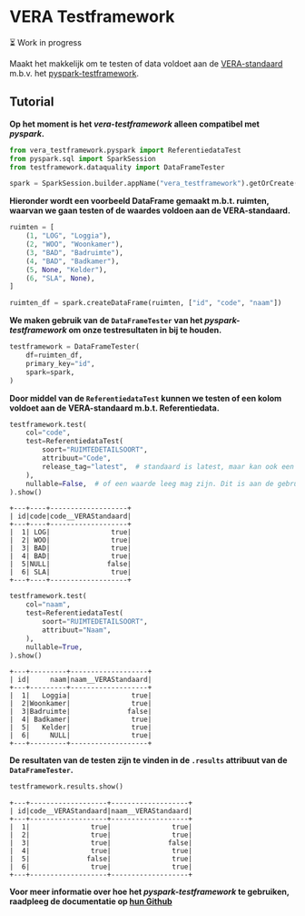 # VERA Testframework

⏳ Work in progress

Maakt het makkelijk om te testen of data voldoet aan de [VERA-standaard](https://github.com/Aedes-datastandaarden/vera-referentiedata) m.b.v. het [pyspark-testframework](https://github.com/woonstadrotterdam/pyspark-testframework).

## Tutorial

**Op het moment is het _vera-testframework_ alleen compatibel met _pyspark_.**

```python
from vera_testframework.pyspark import ReferentiedataTest
from pyspark.sql import SparkSession
from testframework.dataquality import DataFrameTester
```

```python
spark = SparkSession.builder.appName("vera_testframework").getOrCreate()
```

**Hieronder wordt een voorbeeld DataFrame gemaakt m.b.t. ruimten, waarvan we gaan testen of de waardes voldoen aan de VERA-standaard.**

```python
ruimten = [
    (1, "LOG", "Loggia"),
    (2, "WOO", "Woonkamer"),
    (3, "BAD", "Badruimte"),
    (4, "BAD", "Badkamer"),
    (5, None, "Kelder"),
    (6, "SLA", None),
]

ruimten_df = spark.createDataFrame(ruimten, ["id", "code", "naam"])
```

**We maken gebruik van de `DataFrameTester` van het _pyspark-testframework_ om onze testresultaten in bij te houden.**

```python
testframework = DataFrameTester(
    df=ruimten_df,
    primary_key="id",
    spark=spark,
)
```

**Door middel van de `ReferentiedataTest` kunnen we testen of een kolom voldoet aan de VERA-standaard m.b.t. Referentiedata.**

```python
testframework.test(
    col="code",
    test=ReferentiedataTest(
        soort="RUIMTEDETAILSOORT",
        attribuut="Code",
        release_tag="latest",  # standaard is latest, maar kan ook een specifieke versie zijn zoals v4.1.240419
    ),
    nullable=False,  # of een waarde leeg mag zijn. Dit is aan de gebruiker
).show()
```

    +---+----+-------------------+
    | id|code|code__VERAStandaard|
    +---+----+-------------------+
    |  1| LOG|               true|
    |  2| WOO|               true|
    |  3| BAD|               true|
    |  4| BAD|               true|
    |  5|NULL|              false|
    |  6| SLA|               true|
    +---+----+-------------------+

```python
testframework.test(
    col="naam",
    test=ReferentiedataTest(
        soort="RUIMTEDETAILSOORT",
        attribuut="Naam",
    ),
    nullable=True,
).show()
```

    +---+---------+-------------------+
    | id|     naam|naam__VERAStandaard|
    +---+---------+-------------------+
    |  1|   Loggia|               true|
    |  2|Woonkamer|               true|
    |  3|Badruimte|              false|
    |  4| Badkamer|               true|
    |  5|   Kelder|               true|
    |  6|     NULL|               true|
    +---+---------+-------------------+

**De resultaten van de testen zijn te vinden in de `.results` attribuut van de `DataFrameTester`.**

```python
testframework.results.show()
```

    +---+-------------------+-------------------+
    | id|code__VERAStandaard|naam__VERAStandaard|
    +---+-------------------+-------------------+
    |  1|               true|               true|
    |  2|               true|               true|
    |  3|               true|              false|
    |  4|               true|               true|
    |  5|              false|               true|
    |  6|               true|               true|
    +---+-------------------+-------------------+

**Voor meer informatie over hoe het _pyspark-testframework_ te gebruiken, raadpleeg de documentatie op [hun Github](https://github.com/woonstadrotterdam/pyspark-testframework)**
